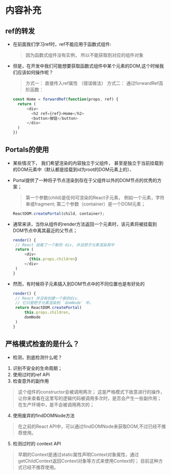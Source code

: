 # 内容补充

## ref的转发

- 在前面我们学习ref时，ref不能应用于函数式组件:
  > 因为函数式组件没有实例， 所以不能获取到对应的组件对象

- 但是，在开发中我们可能想要获取函数式组件中某个元素的DOM,这个时候我们应该如何操作呢？
  > 方式一： 直接传入ref属性 （错误做法）
  > 方式二： 通过forwardRef高阶函数：
  ```js
  const Home = forwardRef(function(props, ref) {
    return (
        <div>
          <h2 ref={ref}>Home</h2>
          <button>按钮</button>
        </div>
    )
  })
  ```

## Portals的使用

- 某些情况下， 我们希望渲染的内容独立于父组件， 甚至是独立于当前挂载到的DOM元素中（默认都是挂载到id为root的DOM元素上的）、
- Portal提供了一种将子节点渲染到存在于父组件以外的DOM节点的优秀的方案；
  > 第一个参数(child)是任何可渲染的React子元素， 例如一个元素，字符串或fragment;
  > 第二个参数（container）是一个DOM元素；
  ```js
  ReactDOM.createPortal(child, container);
  ```

- 通常来讲，当你从组件的render方法返回一个元素时，该元素将被挂载到DOM节点中离其最近的父节点；
   ```js
   render() {
    // React 挂载了一个新的 div, 并且把子元素渲染其中
    return (
        <div>
          {this.props.children}
        </div>
    )
   }
   ```

- 然而，有时候将子元素插入到DOM节点中的不同位置也是有好处的
   ```js
   render() {
    // React 并没有创建一个新的div.
    // 它只是把子元素渲染到 `domNode` 中。
    return ReactDOM.createPortal(
        this.props.children,
        domNode
    )
   }
   ```

## 严格模式检查的是什么？
- 检测，到底检测什么呢？
1. 识别不安全的生命周期；
2. 使用过时的ref API
3. 检查意外的副作用
  > 这个组件的constructor会被调用两次；
  > 这是严格模式下故意进行的操作，让你来查看在这里写的逻辑代码被调用多次时，是否会产生一些副作用；
  > 在生产环境中，是不会被调用两次的；
4. 使用废弃的findDOMNode方法
  > 在之前的React API中，可以通过findDOMNode来获取DOM,不过已经不推荐使用。
5. 检测过时的 context API
  > 早期的Context是通过static属性声明Context对象属性，通过getChildContext返回Context对象等方式来使用Context的；
  > 目前这种方式已经不推荐使用。